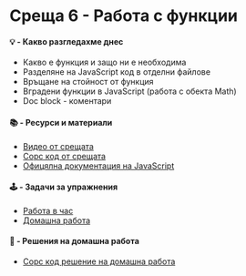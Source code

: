 # Среща 6 - Работа с функции

#### 💡 - Какво разгледахме днес
- Какво е функция и защо ни е необходима
- Разделяне на JavaScript код в отделни файлове
- Връщане на стойност от функция
- Вградени функции в JavaScript (работа с обекта Math)
- Doc block - коментари

#### 📚 - Ресурси и материали
- [Видео от срещата](https://www.youtube.com/watch?v=qViuwvDcsOw&list=PLyZOguednhL5s3LH63o1q8CHhfNk4kvf1&index=9)
- [Сорс код от срещата](./source/)
- [Офицялна документация на JavaScript](https://developer.mozilla.org/en-US/docs/Web/JavaScript/Reference/Global_Objects/Math/floor)

#### 🕹️ - Задачи за упражнения
- [Работа в час](./cw/README.md)
- [Домашна работа](./hw/README.md)

#### 📘 - Решения на домашна работа
<!-- - [Видео решение](https://www.youtube.com/watch?v=VndSp3HvEd0&list=PLyZOguednhL5s3LH63o1q8CHhfNk4kvf1&index=6) -->
- [Сорс код решение на домашна работа](./source-hw)

